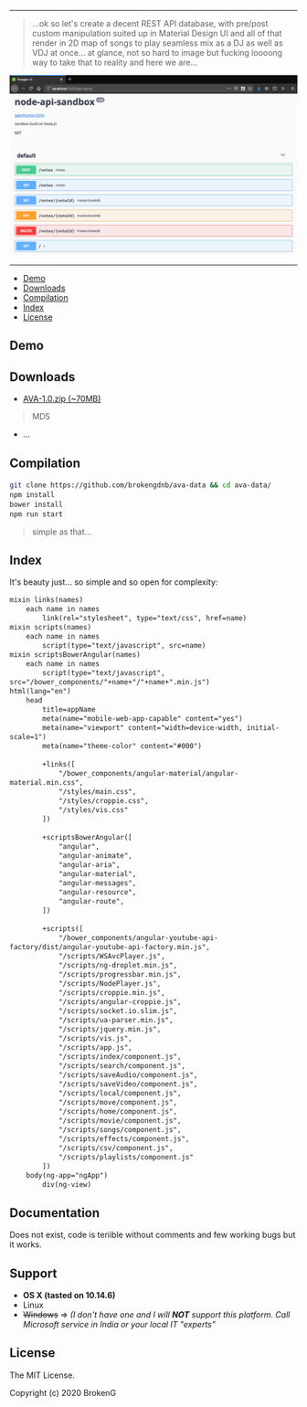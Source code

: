 
---

> ...ok so let's create a decent REST API database, with pre/post custom manipulation suited up in Material Design UI and all of that render in 2D map of songs to play seamless mix as a DJ as well as VDJ at once... at glance, not so hard to image but fucking loooong way to take that to reality and here we are...

[![preview](https://github.com/brokengdnb/ava-data/blob/master/demo.png?raw=true "preview")](https://github.com/brokengdnb/me "preview")

---

- [Demo](#demo)
- [Downloads](#downloads)
- [Compilation](#compilation)
- [Index](#index)
- [License](#license)



## Demo


## Downloads

- [AVA-1.0.zip (~70MB)](https://github.com/brokengdnb/ava-data/releases/tag/v1)

> MD5
- ...

## Compilation

```bash
git clone https://github.com/brokengdnb/ava-data && cd ava-data/
npm install
bower install
npm run start
```
> simple as that...

## Index

It's beauty just... so simple and so open for complexity:

```jade
mixin links(names)
    each name in names
        link(rel="stylesheet", type="text/css", href=name)
mixin scripts(names)
    each name in names
        script(type="text/javascript", src=name)
mixin scriptsBowerAngular(names)
    each name in names
        script(type="text/javascript", src="/bower_components/"+name+"/"+name+".min.js")
html(lang="en")
    head
        title=appName
        meta(name="mobile-web-app-capable" content="yes")
        meta(name="viewport" content="width=device-width, initial-scale=1")
        meta(name="theme-color" content="#000")

        +links([
            "/bower_components/angular-material/angular-material.min.css",
            "/styles/main.css",
            "/styles/croppie.css",
            "/styles/vis.css"
        ])

        +scriptsBowerAngular([
            "angular",
            "angular-animate",
            "angular-aria",
            "angular-material",
            "angular-messages",
            "angular-resource",
            "angular-route",
        ])

        +scripts([
            "/bower_components/angular-youtube-api-factory/dist/angular-youtube-api-factory.min.js",
            "/scripts/WSAvcPlayer.js",
            "/scripts/ng-droplet.min.js",
            "/scripts/progressbar.min.js",
            "/scripts/NodePlayer.js",
            "/scripts/croppie.min.js",
            "/scripts/angular-croppie.js",
            "/scripts/socket.io.slim.js",
            "/scripts/ua-parser.min.js",
            "/scripts/jquery.min.js",
            "/scripts/vis.js",
            "/scripts/app.js",
            "/scripts/index/component.js",
            "/scripts/search/component.js",
            "/scripts/saveAudio/component.js",
            "/scripts/saveVideo/component.js",
            "/scripts/local/component.js",
            "/scripts/move/component.js",
            "/scripts/home/component.js",
            "/scripts/movie/component.js",
            "/scripts/songs/component.js",
            "/scripts/effects/component.js",
            "/scripts/csv/component.js",
            "/scripts/playlists/component.js"
        ])
    body(ng-app="ngApp")
        div(ng-view)
```



## Documentation

Does not exist, code is teriible without comments and few working bugs but it works.

## Support

- **OS X (tasted on 10.14.6)**
- Linux
- ~~Windows~~  => *(I don't have one and I will **NOT** support this platform. Call Microsoft service in India or your local IT "experts"*


## License

The MIT License.

Copyright (c) 2020 BrokenG



